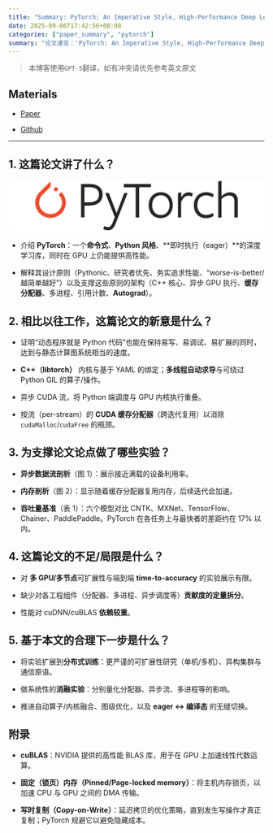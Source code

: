 ```yaml
---
title: "Summary: PyTorch: An Imperative Style, High-Performance Deep Learning Library"
date: 2025-09-06T17:42:56+08:00
categories: ["paper_summary", "pytorch"]
summary: "论文速览：'PyTorch: An Imperative Style, High-Performance Deep Learning Library'"
---
```


> 本博客使用`GPT-5`翻译，如有冲突请优先参考英文原文

## Materials

- [Paper](https://arxiv.org/pdf/1912.01703)

- [Github](https://github.com/pytorch/pytorch)

---

## 1. 这篇论文讲了什么？

![概览](overview.png)

- 介绍 **PyTorch**：一个**命令式**、**Python 风格**、\*\*即时执行（eager）\*\*的深度学习库，同时在 GPU 上仍能提供高性能。

- 解释其设计原则（Pythonic、研究者优先、务实追求性能、“worse-is-better/越简单越好”）以及支撑这些原则的架构（C++ 核心、异步 GPU 执行、**缓存分配器**、多进程、引用计数、**Autograd**）。

## 2. 相比以往工作，这篇论文的新意是什么？

- 证明“动态程序就是 Python 代码”也能在保持易写、易调试、易扩展的同时，达到与静态计算图系统相当的速度。

- **C++（libtorch）** 内核与基于 YAML 的绑定；**多线程自动求导**与可绕过 Python GIL 的算子/操作。

- 异步 CUDA 流，将 Python 端调度与 GPU 内核执行重叠。

- 按流（per-stream）的 **CUDA 缓存分配器**（跨迭代复用）以消除 `cudaMalloc`/`cudaFree` 的瓶颈。

## 3. 为支撑论文论点做了哪些实验？

- **异步数据流剖析**（图 1）：展示接近满载的设备利用率。

- **内存剖析**（图 2）：显示随着缓存分配器复用内存，后续迭代会加速。

- **吞吐量基准**（表 1）：六个模型对比 CNTK、MXNet、TensorFlow、Chainer、PaddlePaddle。PyTorch 在各任务上与最快者的差距约在 17% 以内。

## 4. 这篇论文的不足/局限是什么？

- 对 **多 GPU/多节点**可扩展性与端到端 **time-to-accuracy** 的实验展示有限。

- 缺少对各工程组件（分配器、多进程、异步调度等）**贡献度的定量拆分**。

- 性能对 cuDNN/cuBLAS **依赖较重**。

## 5. 基于本文的合理下一步是什么？

- 将实验扩展到**分布式训练**：更严谨的可扩展性研究（单机/多机）、异构集群与通信原语。

- 做系统性的**消融实验**：分别量化分配器、异步流、多进程等的影响。

- 推进自动算子/内核融合、图级优化，以及 **eager ↔ 编译态** 的无缝切换。

## 附录

- **cuBLAS**：NVIDIA 提供的高性能 BLAS 库，用于在 GPU 上加速线性代数运算。

- **固定（锁页）内存（Pinned/Page-locked memory）**：将主机内存锁页，以加速 CPU 与 GPU 之间的 DMA 传输。

- **写时复制（Copy-on-Write）**：延迟拷贝的优化策略，直到发生写操作才真正复制；PyTorch 规避它以避免隐藏成本。
